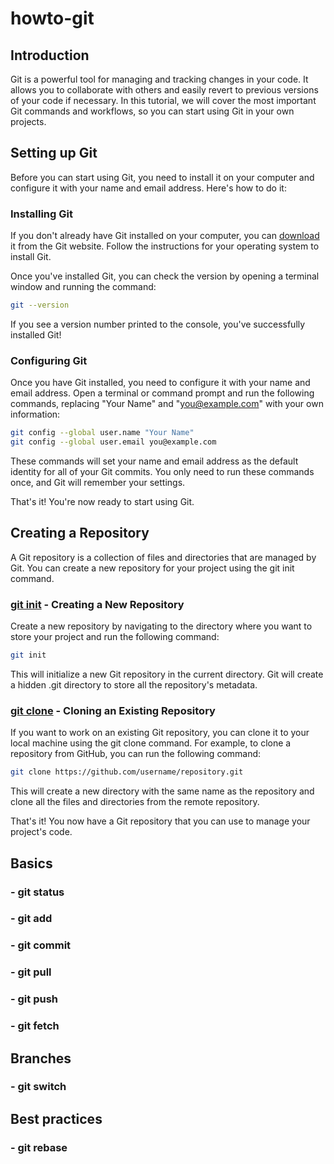 # howto-git

## Introduction
Git is a powerful tool for managing and tracking changes in your code. It allows you to collaborate with others and easily revert to previous versions of your code if necessary. In this tutorial, we will cover the most important Git commands and workflows, so you can start using Git in your own projects.

## Setting up Git

Before you can start using Git, you need to install it on your computer and configure it with your name and email address. Here's how to do it:

### Installing Git
If you don't already have Git installed on your computer, you can [download](https://git-scm.com/downloads) it from the Git website. Follow the instructions for your operating system to install Git.

Once you've installed Git, you can check the version by opening a terminal window and running the command:
```bash
git --version
```
If you see a version number printed to the console, you've successfully installed Git!
### Configuring Git
Once you have Git installed, you need to configure it with your name and email address. Open a terminal or command prompt and run the following commands, replacing "Your Name" and "you@example.com" with your own information:

```bash
git config --global user.name "Your Name"
git config --global user.email you@example.com
```
These commands will set your name and email address as the default identity for all of your Git commits. You only need to run these commands once, and Git will remember your settings.

That's it! You're now ready to start using Git.

## Creating a Repository
A Git repository is a collection of files and directories that are managed by Git. You can create a new repository for your project using the git init command.

### [git init](https://git-scm.com/docs/git-init) - Creating a New Repository
Create a new repository by navigating to the directory where you want to store your project and run the following command:

```bash
git init
```
This will initialize a new Git repository in the current directory. Git will create a hidden .git directory to store all the repository's metadata.

### [git clone](https://git-scm.com/docs/git-clone) - Cloning an Existing Repository
If you want to work on an existing Git repository, you can clone it to your local machine using the git clone command. For example, to clone a repository from GitHub, you can run the following command:

```bash
git clone https://github.com/username/repository.git
```
This will create a new directory with the same name as the repository and clone all the files and directories from the remote repository.

That's it! You now have a Git repository that you can use to manage your project's code.

## Basics
### - git status 

### - git add

### - git commit

### - git pull

### - git push 

### - git fetch

## Branches

### - git switch

## Best practices 

### - git rebase

